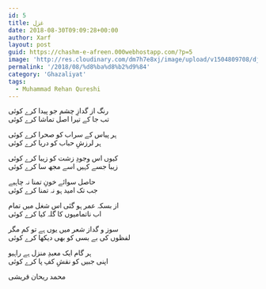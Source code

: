 ```yaml
---
id: 5
title: غزل
date: 2018-08-30T09:09:28+00:00
author: Xarf
layout: post
guid: https://chashm-e-afreen.000webhostapp.com/?p=5
image: 'http://res.cloudinary.com/dm7h7e8xj/image/upload/v1504809708/django_g7djdj.jpg'
permalink: '/2018/08/%d8%ba%d8%b2%d9%84'
category: 'Ghazaliyat'
tags:
  - Muhammad Rehan Qureshi
---
```

<span style="font-family: Mehr;">رنگ از گدازِ چشم جو پیدا کرے کوئی</span>  
<span style="font-family: Mehr;">تب جا کے تیرا اصل تماشا کرے کوئی</span>

<span style="font-family: Mehr;">ہر پیاس کے سراب کو صحرا کرے کوئی</span>  
<span style="font-family: Mehr;">ہر لرزشِ حباب کو دریا کرے کوئی</span>

<span style="font-family: Mehr;">کیوں اس وجودِ زشت کو زیبا کرے کوئی</span>  
<span style="font-family: Mehr;">زیبا جسے کہیں اسے مجھ سا کرے کوئی</span>

<span style="font-family: Mehr;">حاصل سوائے خونِ تمنا نہ چاہیے</span>  
<span style="font-family: Mehr;">جب تک امید ہو نہ تمنا کرے کوئی</span>

<span style="font-family: Mehr;">از بسکہ عمر ہو گئی اس شغل میں تمام</span>  
<span style="font-family: Mehr;">اب ناتمامیوں کا گلہ کیا کرے کوئی</span>

<span style="font-family: Mehr;">سوز و گداز شعر میں یوں ہے تو کم مگر</span>  
<span style="font-family: Mehr;">لفظوں کی بے بسی کو بھی دیکھا کرے کوئی</span>

<span style="font-family: Mehr;">ہر گام ایک معبدِ منزل ہے راہیو</span>  
<span style="font-family: Mehr;">اپنی جبیں کو نقشِ کفِ پا کرے کوئی</span>

<span style="font-family: Mehr;">محمد ریحان قریشی</span>
